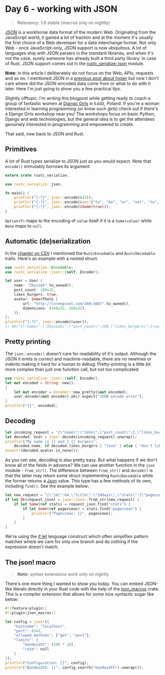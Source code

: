 # Day 6 - working with JSON

> Relevancy: 1.6 stable (macros only on nightly)

[JSON](http://en.wikipedia.org/wiki/JSON) is a workhorse data format of the modern Web. Originating from the JavaScript world, it gained a lot of traction and at the moment it's usually the first choice of a Web developer for a data interchange format. Not only Web - once JavaScript-only, JSON support is now ubiquitous. A lot of languages ship with JSON parsers in the standard libraries, and when it's not the case, surely someone has already built a third party library. In case of Rust, JSON support comes out in the [rustc_serialize::json](http://doc.rust-lang.org/rustc-serialize/rustc_serialize/json/index.html) module.

**Note**: in this article I deliberately do not focus on the Web, APIs, requests and so on. I mentioned JSON in a [previous post about hyper](http://siciarz.net/24-days-of-rust-hyper/) but now I don't care where did the JSON-encoded data come from or what to do with it later. Here I'm just going to show you a few practical tips.

Slightly offtopic: I'm writing this blogpost while getting ready to coach a group of fantastic women at [Django Girls](http://djangogirls.org/) in Łódź, Poland. If you're a woman interested in learning programming (or know such girls) check out if there's a Django Girls workshop near you! The workshops focus on basic Python, Django and web technologies, but the general idea is to get the attendees genuinely interested in programming and empowered to create.

That said, now back to JSON and Rust.

Primitives
----------

A lot of Rust types serialize to JSON just as you would expect. Note that `encode()` immutably borrows its argument:

```rust
extern crate rustc_serialize;

use rustc_serialize::json;

fn main() {
    println!("{:?}", json::encode(&42));
    println!("{:?}", json::encode(&vec!["to", "be", "or", "not", "to", "be"]));
    println!("{:?}", json::encode(&Some(true)));
}
```

`Option<T>` maps to the encoding of `value` itself if it is a `Some(value)` while `None` maps to `null`.

Automatic (de)serialization
---------------------------

In the [chapter on CSV](day3.md) I mentioned the `RustcEncodable` and `RustcDecodable` traits. Here's an example with a nested struct:

```rust
use rustc_serialize::Encodable;
use rustc_serialize::json::{self, Encoder};

let user = User {
    name: "Zbyszek".to_owned(),
    post_count: 100u32,
    likes_burgers: true,
    avatar: Some(Photo {
        url: "http://lorempixel.com/160/160/".to_owned(),
        dimensions: (160u32, 160u32),
    }),
};
println!("{:?}", json::encode(&user));
// Ok("{\"name\":\"Zbyszek\",\"post_count\":100,\"likes_burgers\":true,\"avatar\":{\"url\":\"http://lorempixel.com/160/160/\",\"dimensions\":[160,160]}}")
```

Pretty printing
---------------

The `json::encode()` doesn't care for readability of it's output. Although the JSON it emits is correct and machine-readable, there are no newlines or indents making it hard for a human to debug. Pretty-printing is a little bit more complex than just one function call, but not too complicated:

```rust
use rustc_serialize::json::{self, Encoder};
let mut encoded = String::new();
{
    let mut encoder = Encoder::new_pretty(&mut encoded);
    user.encode(&mut encoder).ok().expect("JSON encode error");
}
println!("{}", encoded);
```

Decoding
--------

```rust
let incoming_request = "{\"name\":\"John\",\"post_count\":2,\"likes_burgers\":false,\"avatar\":null}";
let decoded: User = json::decode(incoming_request).unwrap();
println!("My name is {} and I {} burgers",
    decoded.name, if decoded.likes_burgers { "love" } else { "don't like" });
assert!(decoded.avatar.is_none());
```

As you cen see, decoding is also pretty easy. But what happens if we don't know all of the fields in advance? We can use another function in the `json` module - `from_str()`. The difference between `from_str()` and `decode()` is that the latter may return some struct implementing `RustcDecodable` while the former returns a [Json](http://doc.rust-lang.org/rustc-serialize/rustc_serialize/json/enum.Json.html) value. This type has a few methods of its own, including `find()`. See the example below:

```rust
let new_request = "{\"id\":64,\"title\":\"24days\",\"stats\":{\"pageviews\":1500}}";
if let Ok(request_json) = json::Json::from_str(new_request) {
    if let Some(ref stats) = request_json.find("stats") {
        if let Some(ref pageviews) = stats.find("pageviews") {
            println!("Pageviews: {}", pageviews);
        }
    }
}
```

We're using the [if let](http://doc.rust-lang.org/book/if-let.html) language construct which often simplifies pattern matches where we care for only one branch and do nothing if the expression doesn't match.

The json! macro
---------------

> **Note:** syntax extensions work only on nightly

There's one more thing I wanted to show you today. You can embed JSON-like literals directly in your Rust code with the help of the [json_macros](https://crates.io/crates/json_macros) crate. This is a compiler extension that allows for some nice syntactic sugar like below:

```rust
#![feature(plugin)]
#![plugin(json_macros)]

let config = json!({
    "hostname": "localhost",
    "port": 6543,
    "allowed_methods": ["get", "post"],
    "limits": {
        "bandwidth": (500 * 16),
        "rate": null
    }
});
println!("Configuration: {}", config);
println!("Bandwidth: {}", config.search("bandwidth").unwrap());
```
